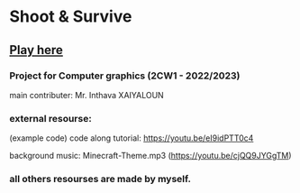 # Shoot & Survive

## <a href="https://ii-46.github.io/canvas-game/">Play here</a>

### Project for Computer graphics (2CW1 - 2022/2023)

main contributer: Mr. Inthava XAIYALOUN

### external resourse:

(example code) code along tutorial: https://youtu.be/eI9idPTT0c4

background music: Minecraft-Theme.mp3 (https://youtu.be/cjQQ9JYGgTM)

### all others resourses are made by myself.
